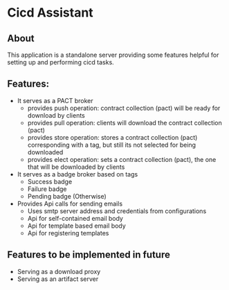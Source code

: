 

Cicd Assistant
==============



About
-----

This application is a standalone server providing some features helpful for 
setting up and performing cicd tasks.



Features:
---------

* It serves as a PACT broker
  * provides push operation: contract collection (pact) will be ready for download by clients
  * provides pull operation: clients will download the contract collection (pact)
  * provides store operation: stores a contract collection (pact) corresponding with a tag, but still its not selected for being downloaded
  * provides elect operation: sets a contract collection (pact), the one that will be downloaded by clients
* It serves as a badge broker based on tags
  * Success badge
  * Failure badge
  * Pending badge (Otherwise)
* Provides Api calls for sending emails
  * Uses smtp server address and credentials from configurations
  * Api for self-contained email body 
  * Api for template based email body
  * Api for registering templates
  

Features to be implemented in future
------------------------------------


* Serving as a download proxy
* Serving as an artifact server

